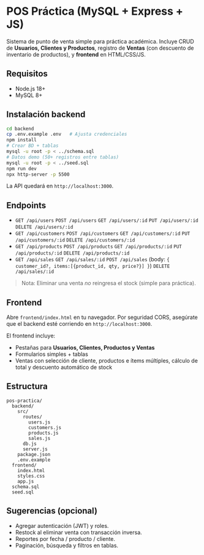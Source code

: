 # POS Práctica (MySQL + Express + JS)

Sistema de punto de venta simple para práctica académica. Incluye CRUD de **Usuarios, Clientes y Productos**,
registro de **Ventas** (con descuento de inventario de productos), y **frontend** en HTML/CSS/JS.

## Requisitos
- Node.js 18+
- MySQL 8+

## Instalación backend
```bash
cd backend
cp .env.example .env   # Ajusta credenciales
npm install
# Crear BD + tablas
mysql -u root -p < ../schema.sql
# Datos demo (50+ registros entre tablas)
mysql -u root -p < ../seed.sql
npm run dev
npx http-server -p 5500
```
La API quedará en `http://localhost:3000`.

## Endpoints
- `GET /api/users` `POST /api/users` `GET /api/users/:id` `PUT /api/users/:id` `DELETE /api/users/:id`
- `GET /api/customers` `POST /api/customers` `GET /api/customers/:id` `PUT /api/customers/:id` `DELETE /api/customers/:id`
- `GET /api/products` `POST /api/products` `GET /api/products/:id` `PUT /api/products/:id` `DELETE /api/products/:id`
- `GET /api/sales` `GET /api/sales/:id` `POST /api/sales` (body: `{ customer_id?, items:[{product_id, qty, price?}] }`) `DELETE /api/sales/:id`

> Nota: Eliminar una venta *no* reingresa el stock (simple para práctica).

## Frontend
Abre `frontend/index.html` en tu navegador. Por seguridad CORS, asegúrate que el backend esté corriendo en `http://localhost:3000`.

El frontend incluye:
- Pestañas para **Usuarios, Clientes, Productos y Ventas**
- Formularios simples + tablas
- Ventas con selección de cliente, productos e ítems múltiples, cálculo de total y descuento automático de stock

## Estructura
```
pos-practica/
  backend/
    src/
      routes/
        users.js
        customers.js
        products.js
        sales.js
      db.js
      server.js
    package.json
    .env.example
  frontend/
    index.html
    styles.css
    app.js
  schema.sql
  seed.sql
```

## Sugerencias (opcional)
- Agregar autenticación (JWT) y roles.
- Restock al eliminar venta con transacción inversa.
- Reportes por fecha / producto / cliente.
- Paginación, búsqueda y filtros en tablas.
